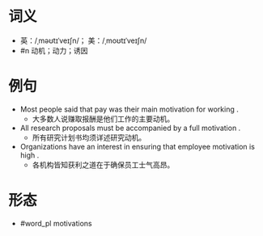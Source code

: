 # 词义
- 英：/ˌməʊtɪˈveɪʃn/； 美：/ˌmoʊtɪˈveɪʃn/
- #n 动机；动力；诱因
# 例句
- Most people said that pay was their main motivation for working .
	- 大多数人说赚取报酬是他们工作的主要动机。
- All research proposals must be accompanied by a full motivation .
	- 所有研究计划书均须详述研究动机。
- Organizations have an interest in ensuring that employee motivation is high .
	- 各机构皆知获利之道在于确保员工士气高昂。
# 形态
- #word_pl motivations
